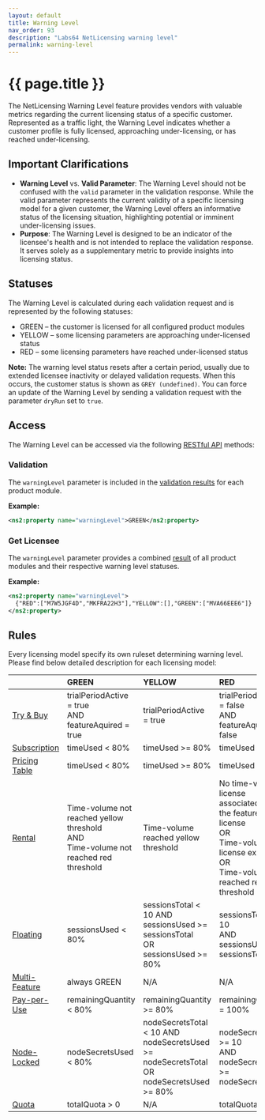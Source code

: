 ```yaml
---
layout: default
title: Warning Level
nav_order: 93
description: "Labs64 NetLicensing warning level"
permalink: warning-level
---
```


{{ page.title }}
================

The NetLicensing Warning Level feature provides vendors with valuable metrics regarding the current licensing status of a specific customer. Represented as a traffic light, the Warning Level indicates whether a customer profile is fully licensed, approaching under-licensing, or has reached under-licensing.

Important Clarifications
------------------------

- **Warning Level** vs. **Valid Parameter**: The Warning Level should not be confused with the `valid` parameter in the validation response. While the valid parameter represents the current validity of a specific licensing model for a given customer, the Warning Level offers an informative status of the licensing situation, highlighting potential or imminent under-licensing issues.
- **Purpose**: The Warning Level is designed to be an indicator of the licensee's health and is not intended to replace the validation response. It serves solely as a supplementary metric to provide insights into licensing status. 

Statuses
--------

The Warning Level is calculated during each validation request and is represented by the following statuses:
-	GREEN – the customer is licensed for all configured product modules
-	YELLOW – some licensing parameters are approaching under-licensed status
-	RED – some licensing parameters have reached under-licensed status

**Note:** The warning level status resets after a certain period, usually due to extended licensee inactivity or delayed validation requests. When this occurs, the customer status is shown as `GREY (undefined)`. You can force an update of the Warning Level by sending a validation request with the parameter `dryRun` set to `true`.

Access
------

The Warning Level can be accessed via the following [RESTful API](restful-api) methods:

### Validation

The `warningLevel` parameter is included in the [validation results](licensee-services#validate-licensee) for each product module.

**Example:**
```xml
<ns2:property name="warningLevel">GREEN</ns2:property>
```

### Get Licensee

The `warningLevel` parameter provides a combined [result](licensee-services#get-licensee) of all product modules and their respective warning level statuses.

**Example:**
```xml
<ns2:property name="warningLevel">
  {"RED":["M7W5JGF4D","MKFRA22H3"],"YELLOW":[],"GREEN":["MVA66EEE6"]}
</ns2:property>
```

Rules
-----

Every licensing model specify its own ruleset determining warning level. Please find below detailed description for each licensing model:

|                | GREEN | YELLOW | RED |
|:---------------|:------|:-------|:----|
| [Try & Buy](try-n-buy) | trialPeriodActive = true<br>AND<br>featureAquired = true | trialPeriodActive = true | trialPeriodActive = false<br>AND<br>featureAquired = false |
| [Subscription](subscription) | timeUsed < 80% | timeUsed >= 80% | timeUsed = 100% |
| [Pricing Table](pricing-table) | timeUsed < 80% | timeUsed >= 80% | timeUsed = 100% |
| [Rental](rental) | Time-volume not reached yellow threshold<br>AND<br>Time-volume not reached red threshold | Time-volume reached yellow threshold | No time-volume license associated with the feature license<br>OR<br>Time-volume license expired<br>OR<br>Time-volume reached red threshold |
| [Floating](floating) | sessionsUsed < 80% | sessionsTotal < 10 AND sessionsUsed >= sessionsTotal<br>OR<br>sessionsUsed >= 80% | sessionsTotal >= 10<br>AND<br>sessionsUsed >= sessionsTotal |
| [Multi-Feature](multi-feature) | always GREEN | N/A | N/A |
| [Pay-per-Use](pay-per-use) | remainingQuantity < 80% | remainingQuantity >= 80% | remainingQuantity = 100% |
| [Node-Locked](node-locked) | nodeSecretsUsed < 80% | nodeSecretsTotal < 10 AND nodeSecretsUsed >= nodeSecretsTotal<br>OR<br>nodeSecretsUsed >= 80% | nodeSecretsTotal >= 10<br>AND<br>nodeSecretsUsed >= nodeSecretsTotal |
| [Quota](quota) | totalQuota > 0 | N/A | totalQuota = 0 |
